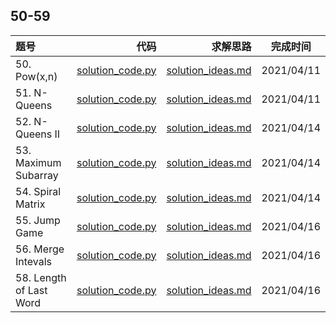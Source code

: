 ## 50-59
|题号|代码|求解思路|完成时间|
|:---|---:|---:|:---:|
| 50. Pow(x,n) | [solution_code.py](./50-Pow(x,n)/solution_code.py) | [solution_ideas.md](./50-Pow(x,n)/solution_ideas.md) | 2021/04/11 |
| 51. N-Queens | [solution_code.py](./51-N-Queens/solution_code.py) | [solution_ideas.md](./51-N-Queens/solution_ideas.md) | 2021/04/11 |
| 52. N-Queens II | [solution_code.py](./52-N-QueensII/solution_code.py) | [solution_ideas.md](./52-N-QueensII/solution_ideas.md) | 2021/04/14 |
| 53. Maximum Subarray | [solution_code.py](./53-MaximumSubarray/solution_code.py)| [solution_ideas.md](./53-MaximumSubarray/solution_ideas.md) | 2021/04/14 |
| 54. Spiral Matrix | [solution_code.py](./54-SpiralMatrix/solution_code.py)| [solution_ideas.md](./54-SpiralMatrix/solution_ideas.md) | 2021/04/14 |
| 55. Jump Game | [solution_code.py](./55-JumpGame/solution_code.py)| [solution_ideas.md](./55-JumpGame/solution_ideas.md) | 2021/04/16 |
| 56. Merge Intevals | [solution_code.py](./56-MergeIntevals/solution_code.py)| [solution_ideas.md](./56-MergeIntevals/solution_ideas.md) | 2021/04/16 |
| 58. Length of Last Word | [solution_code.py](./58-LengthOfLastWord/solution_code.py)| [solution_ideas.md](./58-LengthOfLastWord/solution_ideas.md) | 2021/04/16 |
